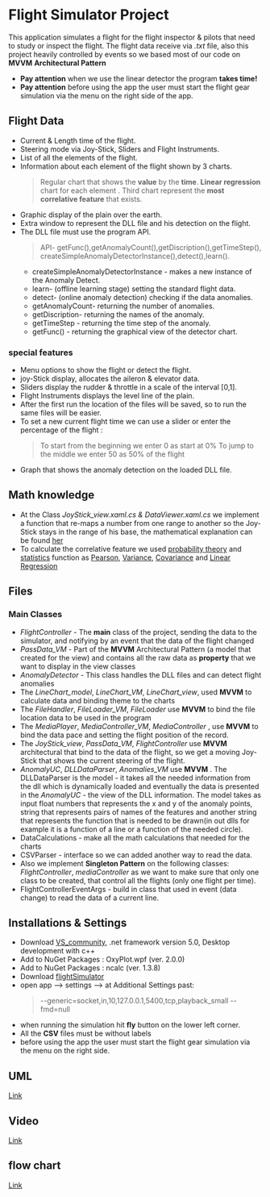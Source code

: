 # Flight Simulator Project
This application simulates a flight for the flight inspector & pilots that need to study or inspect the flight.
The flight data receive via *.txt* file, also this project heavily controlled by events so we based most of our code on **MVVM**  **Architectural Pattern**
- **Pay attention** when we use the linear detector the program **takes time!**
- **Pay attention** before using the app the user must start the flight gear simulation via the menu on the right side of the app.

## Flight Data
- Current & Length time of the flight.
- Steering mode via Joy-Stick, Sliders and Flight Instruments.
- List of all the elements of the flight.
- Information about each element of the flight shown by 3 charts.	
	> Regular chart that shows the **value** by the **time**.
	> **Linear regression** chart for each element .
	> Third chart represent the **most correlative feature** that exists.
- Graphic display of the plain over the earth.
- Extra window to represent the DLL file and his detection on the flight. 
- The DLL file must use the program API.
	> API- getFunc(),getAnomalyCount(),getDiscription(),getTimeStep(),
	> createSimpleAnomalyDetectorInstance(),detect(),learn().
	* createSimpleAnomalyDetectorInstance - makes a new instance of the Anomaly Detect.
	* learn- (offline learning stage) setting the standard flight data.
	* detect- (online anomaly detection) checking if the data anomalies.
	* getAnomalyCount- returning  the number of anomalies.
	* getDiscription- returning the names of the anomaly. 
	* getTimeStep - returning the time step of the anomaly.
	* getFunc() - returning  the graphical view of the detector chart. 

### special features
- Menu options to show the flight or detect the flight.
- joy-Stick display, allocates the aileron & elevator data.
- Sliders display the rudder & throttle in a scale of the interval [0,1].
- Flight Instruments displays the level line of the plain.
- After the first run the location of the files will be saved, so to run the same files will be easier.
- To set a new current flight time we can use a slider or enter the percentage of the flight : 
	> To start from the beginning we enter 0 as start at 0%
	> To jump to the middle we enter 50 as 50% of the flight
- Graph that shows the anomaly detection on the loaded DLL file.

## Math knowledge
- At the Class *JoyStick_view.xaml.cs & DataViewer.xaml.cs*  we implement a function that re-maps a number from one range to another so the Joy-Stick stays in the range of his base, the mathematical explanation can be found [her]( https://stackoverflow.com/questions/5731863/mapping-a-numeric-range-onto-another)
- To calculate the correlative feature we used [probability theory](https://en.wikipedia.org/wiki/Probability_theory "Probability theory") and [statistics](https://en.wikipedia.org/wiki/Statistics "Statistics") function as [Pearson](https://en.wikipedia.org/wiki/Pearson_correlation_coefficient), [Variance](https://en.wikipedia.org/wiki/Variance), [Covariance](https://en.wikipedia.org/wiki/Covariance) and [Linear Regression](https://en.wikipedia.org/wiki/Linear_regression)

## Files 
### Main Classes
- *FlightController* - The **main** class of the project, sending the data to the simulator, and notifying by an event that the data of the flight changed  
- *PassData_VM* - Part of the **MVVM** Architectural Pattern (a model that created for the view) and contains all the raw data as **property** that we want to display in the view classes 
- *AnomalyDetector* - This class handles the DLL files and can detect flight anomalies 
- The *LineChart_model*, *LineChart_VM*, *LineChart_view*, used **MVVM** to calculate data and binding theme to the charts
- The *FileHandler*, *FileLoader_VM*, *FileLoader* use **MVVM** to bind the file location data to be used in the program
- The *MediaPlayer*, *MediaController_VM*, *MediaController* , use **MVVM** to bind the data pace and setting the flight position of the record.
-  The *JoyStick_view*, *PassData_VM*, *FlightController* use **MVVM** architectural  that bind to the data of the flight, so we get a moving Joy-Stick that shows the current steering of the flight.
- *AnomalyUC*, *DLLDataParser*, *Anomalies_VM* use **MVVM** . The DLLDataParser is the model - it takes all the needed information from the dll which is dynamically loaded and eventually the data is presented in the *AnomalyUC* - the view of the DLL information. The model takes as input float numbers that represents the x and y of the anomaly points, string that represents pairs of  names of the features and another string that represents the function that is needed to be drawn(in out dlls for example it is a function of a line or a function of the needed circle).
- DataCalculations - make all the math calculations that needed for the charts
- CSVParser - interface so we can added another way to read the data.
- Also we implement **Singleton Pattern** on the following classes: *FlightController*, *mediaController* as we want to make sure that only one class to be created, that control all the flights (only one flight per time).
- FlightControllerEventArgs - build in class that used in event (data change) to read the data of a current line.

## Installations & Settings

- Download [VS_community](https://visualstudio.microsoft.com/vs/community/), .net framework version 5.0, Desktop development with c++
- Add to NuGet Packages : OxyPlot.wpf (ver. 2.0.0)
- Add to NuGet Packages : ncalc (ver. 1.3.8)
- Download [flightSimulator](https://www.flightgear.org/) 
- open app --> settings --> at Additional Settings past:
	> --generic=socket,in,10,127.0.0.1,5400,tcp,playback_small
	--fmd=null
- when running the simulation hit **fly** button on the lower left corner.
- All the **CSV** files must be without labels 
- before using the app the user must start the flight gear simulation via the menu on the right side.
 
## UML 
[Link](https://plantuml-server.kkeisuke.dev/svg/jHhRafiwyfslu76t79_Qd4TNQlOGct6ymJPbR2TxAue1sQCQ32wGFPcTpRzljyH5Ge9najgNyT1tTRTQhOO_IXOLx79AhVA9PkUeY4vsd4PbwJ1Mq8SB8uiupmBw7sB_nRfFwV6HJVEC5NcQaiBEnsFxVZvDASbO3vO3Pn6B_AWeIM6cMfA4HYtCycX6fezWM7ZA4v9AajuWkaKG6ZEDqlYIHepcMMdTqvHuUPIG8jmlXIw0V8go14LCWxqmtVxmtzz-qnUqMEMC7bxy8Z-JWhs0jkn8aefObZn8sJNyBQcrTJyW4qtGGKQtkLS8g5CSItdDBRv1I_wzKlBCPRKWqDSweF5hwm-PiiFAepMuE4NDROH2gEL3TcFycc1t4sj8ciHiBIEQVQ5PaZ-RvNJnKjWgi0XJGoR2uwVHYtbVeD8Tv5m5aQ8iUApWCNzsQ56U2TYB0cHpDKwPMh2cZB9BGcvahQWvwumM9CRjT1jlGywP_nuzRs21FcNnustyCeVrj_mbO3H-QdDma5yXjxhLm5orD268smC_uDf_DTqTb9OX5Y-rah1NoxR7rzD4aGAWGppHkG5-7uS9KEtEy9SaV_hpnBxcD45CIHZtZWGR1OJjbpBHAJhZOv9V7b9YVQ_CqKhqgpMs3ySmvdL-qbRyiNtcxfbe3hC1TyB4d8WVoUgndS1Yj29iZSVMo4wXE431RMmSsMV8REdnIDZgSdeWnVg06xj45EMcP7pJDgIwjxcdgiqiIGpe2OqWWhn5q0oEnYmc4nj-8Lzq_sEmgnh1ZGVRkiioB9JJ-Jr-Gva4gwkD4gNGGf1QwtdzhKj96xOgB12jEbBR-5o7gcG5YI2nLeGzvyLJm1-jyND16HeYdh_m9rXx2SlCO8UYueSyJwrH1K3_2410CicDqpGlIVEePbAxF3Ijl8O7g8Jere9cHskSOXphnt_-snhZIiD7WiS4Ef3oGX4LBnyWqEygkZj1zl5b5Ps8GYJmxnfvG8aqiWQUQzmYj5ZdhLMCvYAYzqL-mcn3wifgH1b0njoinGXZMmvSQvj2FEAOtbrZlriWX1I7A2Psquoy3Yx0bbVGCREEJUTiWT2KOYU0g02FX6fZ9UGGNL8cWmvmQ72nrNCchxg2qN9poJ9GMENBMDjFtQR3gXompLcKRkb9yIt0fvUYW5JkOjG2SSotUVjaFCZR4W7rItQ-SVqZVVsZplf7XlMFkkkNesXkC5wjtWhSD5ol8kttKNeXvL3axIRhMb_PYX6IJDjkD7SRvjU-qyS69Zn10DK998TtinX0Q7XAIsQs6nG_aSG3_0TUBtAmzEuE-HW4F63HwImyoyysk9CavJQFeR0sKEEnOcDaRM7i6-a0fABOoaVc4VTFoSkUqSAMYtkXmphDYoB2moLHTpwYiUn5nOOSrmSa8sZnbTDiB-UKj3hUATfGB7ye1PyGFsJVAAuSGhoeP87mtH03TvgoDK18fWLKa3Md5T1qF3knEm3btD8p3lknfW5AvVuUSp0lJX63v5Myg4TiZEl1PYeCI2fwp6wWTStx9TVBKrvMBMuCWCduATEgFRyNkSPznW6_gu0wyTxCkT65hw1AiWhuYwxbtBuQl_qor4E8KDoI0ya356sQUJz0kr9T9bHb11A-bcBYF_FKxjFHrCVsAYKgrBTJUexOenmYQ3Hg42q4w73i4aLPVehI5w3rEvYRWgTl4p2a8sbqEFgg7IDTtQWoP6emvAVpm5Ry9UxTpVvIh-BehqSIFztJZ9RodM4yHV3Yi3wJJ5tw0yj2K9rzFQKXD9dnam7v0FrAFzBzwfgHvUNXH5a_exDQBnrluGOQYRvWlEMBG-nnebp1Vpx6aAQ6C0EqZRG4D0GReF_VU1l6FAB0cQzajIlavckHmKaXrodSd7AhLO6YIqawi6FESXdqPWa47hYkyWxhBSUpshwEFpNJwxQWGahDeuQEMvmazLTZ8JLLyiI9no5kV6--rlzIxQ_3EOwgsSx4Fi2zcXzJKJMpaK1uqO8LpyXH0g8fAkICmuGMPEDr8I51IiyAa3qMEMEfhA2u90akj3K2Tc6HPn84Jkfhn7A9wFRjgNS0RTuqQUDehk1GpHi8_MHm2C8tNPyWq5VTKa43pJLr-chkGMZNGmZJNSBBHjTrpOvlXeXraeq2dEoBx9f3fobxwD39ENCM7jfgEL4hPvDYbKfUQfMer1TPvROxRDHDyngxK-J4uBCvrGm3Ky3aQNADqcRErTfV7ofOsCp73QzlPXIMEMmXUywmgg3fMBpFO2SKbYdb1nHUvWo9tQLRvc2AHmxiuuMnF9lbpzaFaE_EoZ5fYxSyoWpubL-Kk1_FolYHEwgvINN6Y21B4bNjA2xgnoMrWfe1ySyQrOgIPyL2sa-BKqR7FRFQjwQi0DYVme62rYZHTjK8aWgh4tJ3w1hDF4Sq5JF2m7Uvs1L9ceQYwuL3fsHIev5KP1DxaJ6VyIrVITYGSrwmlORcvRHy3eKGrD_WHXvivso5jxHKDbaO8qDmBa7BkA3dUX7jIGwuBR_katCzFHFG-qiMQ-JZCVa6DyACsvMYVabFqYXkR8mB0aT5G4zml-xuQb5DfnJwX9RdQgm9bc2273NxAcXdHLsLkh-Y9C4xvZPlSPNXsAqyYj8OmozVMjPw0z2LxTFyaZ45WLwIjDHv0GNnG8-N8getrCXPUEvclTAIOkHwxjxPhZSwPhERpLm3_Dvp_4071vwpDO5zrvs57pVEPzUWV3LVhDptuVRJPhtTUhqKlxz9yJxqTqk_dxy7wxdJxMOnVVy6lfV_wzRTh1mlzDTVJAvo_5quTrVknknXyDXYkvkvuSoT6x3hrNm8xtX3sCtQyymOVx6TVZAZFhdERB6Qcv710dG5tiBlCMUn4R7-lDMHSm-O0s_j3_0jLhF551rL_mUmVecu-gKBxfUe6u_S3pBu6pS8TXiNwSsasqgEoQG1zmtozGV4o5OdrWzggzZwbRchwNfskzTgyZTzDlU3MsMgfFFDUhUQ3QIEGhrtDrlurnEPeLEtb8Evl7JcAnS4XTFrqdS2MSFm7i3q3puleA8vu64fKMk4phFTRLR6Z404L0P3JUEhh1Svi37kPyk-aXTk_0vEwgIxKtFUEFIzskMj0usPSOgFP8liaD_LGrC4_0EkB8vyRCk8ZpA2PfIj23H_ykHX75sFJfRiew9zWLQZulowFcoVS-YXIxN7mg6tawRJ_5hA36Ve4iey6sRo1L6fDd7V_9fNiw8UiFF9VJl2LrydYhSWbGfEKFQ-BZ0BicL9rGk4i237FesLs6LZkluMGa6tplYhm87tD1Zh8sREzQW3zwAJKO6WqW2aYamvEJ6bNarpU8Y_CG-5a3lxNrBCXmZRvXQZSDNYSbNo1AaaBqYKcc-CSon8Q5dQDIhaHpLSSh1QJ8T-hznkH-393YHkCikl1kmz6VhT4iqb9MLuFOdlvJnFslqQsezeWVZ1pwPaBakvhGYOKd5KXTMRmqchg1u-w6_htfmqjbzK30qQ4wwT5ehExXlDxyf7N5LBFY-YysFrCPTo9vCG8f7vHIaKWnYS4HlUIdImzLiC_4O6NDHyYO6zOUUp6Q0Ij_xEzA6ExijkAcANvcp9tt6fS2LSoZfsKn6gcd4YoMWiHyOzN8mLCLLvvwHeaCmd2aLw8UesgvOL38_xujD3I1avbKDl_9ISajRON00D5Dh9rqSYZSsgcYKJlggNxQvUdlYqCByLh_FlhftQXKC7yqs3FLweG32FWhIfcWzARjvEzPGFfQYZlgPwfwdqucbSV_iXaF1SXzcZ3mKiN1qfmBqVbCTEaXIaB5NSVK68n5HzOn74_1qnBtBojwlYjQpySOKWUTMsFrh4SNZcI1_D_46ov79A_mS0.svg)
## Video
[Link](https://youtu.be/onnLPy-Vgns)

## flow chart
[Link](https://online.visual-paradigm.com/community/share/untitled-diagram-ingw42k5)
